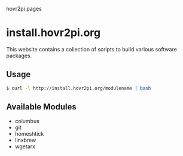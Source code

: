 hovr2pi pages


install.hovr2pi.org
=================

This website contains  a collection of scripts to build various
software packages.

Usage
------------

```bash
$ curl -l http://install.hovr2pi.org/modulename | bash
```

Available Modules
------------
* columbus
* git
* homeshtick
* linxbrew
* wgetarx

